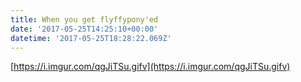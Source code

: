 ```yaml
---
title: When you get flyffypony'ed
date: '2017-05-25T14:25:10+00:00'
datetime: '2017-05-25T18:28:22.069Z'
---
```

[https://i.imgur.com/qgJiTSu.gifv](https://i.imgur.com/qgJiTSu.gifv) 
